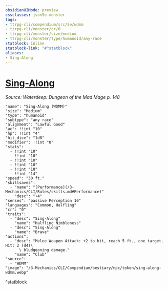 ```yaml
---
obsidianUIMode: preview
cssclasses: json5e-monster
tags:
- ttrpg-cli/compendium/src/5e/wdmm
- ttrpg-cli/monster/cr/0
- ttrpg-cli/monster/size/medium
- ttrpg-cli/monster/type/humanoid/any-race
statblock: inline
statblock-link: "#^statblock"
aliases:
- Sing-Along
---
```

# [Sing-Along](3-Mechanics\CLI\Compendium\bestiary\npc/sing-along-wdmm.md)
*Source: Waterdeep: Dungeon of the Mad Mage p. 148*  

```statblock
"name": "Sing-Along (WDMM)"
"size": "Medium"
"type": "humanoid"
"subtype": "any race"
"alignment": "Lawful Good"
"ac": !!int "10"
"hp": !!int "4"
"hit_dice": "1d8"
"modifier": !!int "0"
"stats":
  - !!int "10"
  - !!int "10"
  - !!int "10"
  - !!int "10"
  - !!int "10"
  - !!int "14"
"speed": "30 ft."
"skillsaves":
  - "name": "[Performance](/3-Mechanics/CLI/Rules/skills.md#Performance)"
    "desc": "+4"
"senses": "passive Perception 10"
"languages": "Common, Halfling"
"cr": "0"
"traits":
  - "desc": "Sing-Along"
    "name": "Halfling Nimbleness"
  - "desc": "Sing-Along"
    "name": "Brave"
"actions":
  - "desc": "Melee Weapon Attack: +2 to hit, reach 5 ft., one target. Hit: 2 (d4)\
      \ bludgeoning damage."
    "name": "Club"
"source":
  - "WDMM"
"image": "/3-Mechanics/CLI/Compendium/bestiary/npc/token/sing-along-wdmm.webp"
```
^statblock